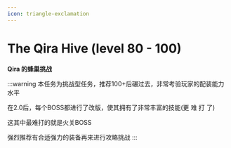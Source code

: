 ```yaml
---
icon: triangle-exclamation
---
```



# The Qira Hive (level 80 - 100)
**Qira 的蜂巢挑战**

:::warning
本任务为挑战型任务，推荐100+后碾过去，非常考验玩家的配装能力水平

在2.0后，每个BOSS都进行了改版，使其拥有了非常丰富的技能(更 难 打 了)

这其中最难打的就是火关BOSS

强烈推荐有合适强力的装备再来进行攻略挑战
:::